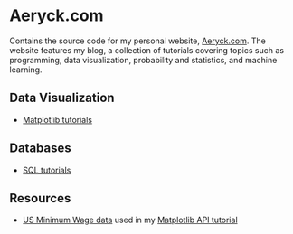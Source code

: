 # Aeryck.com

Contains the source code for my personal website, [Aeryck.com](aeryck.com). The
website features my blog, a collection of tutorials covering topics such as
programming, data visualization, probability and statistics, and machine
learning.

## Data Visualization

- [Matplotlib
  tutorials](https://aeryck.com/post:Data%20Visualization:%20Matplotlib%20Basic%20Plotting)

## Databases

- [SQL
  tutorials](https://aeryck.com/post:SQL%20Basic%20Data%20Manipulation)

## Resources

- [US Minimum Wage
data](https://www.kaggle.com/datasets/lislejoem/us-minimum-wage-by-state-from-1968-to-2017)
used in my [Matplotlib API
tutorial](https://aeryck.com/post:Data%20Visualization:%20Matplotlib%20API)
